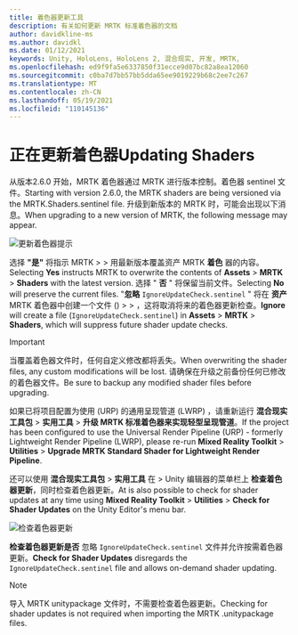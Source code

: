 ```yaml
---
title: 着色器更新工具
description: 有关如何更新 MRTK 标准着色器的文档
author: davidkline-ms
ms.author: davidkl
ms.date: 01/12/2021
keywords: Unity, HoloLens, HoloLens 2, 混合现实, 开发, MRTK,
ms.openlocfilehash: ed9f9fa5e6337850f31ecce9d07bc82a8ea12060
ms.sourcegitcommit: c0ba7d7bb57bb5dda65ee9019229b68c2ee7c267
ms.translationtype: MT
ms.contentlocale: zh-CN
ms.lasthandoff: 05/19/2021
ms.locfileid: "110145136"
---
```

# <a name="updating-shaders"></a><span data-ttu-id="29ca6-104">正在更新着色器</span><span class="sxs-lookup"><span data-stu-id="29ca6-104">Updating Shaders</span></span>

<span data-ttu-id="29ca6-105">从版本2.6.0 开始，MRTK 着色器通过 MRTK 进行版本控制。着色器 sentinel 文件。</span><span class="sxs-lookup"><span data-stu-id="29ca6-105">Starting with version 2.6.0, the MRTK shaders are being versioned via the MRTK.Shaders.sentinel file.</span></span> <span data-ttu-id="29ca6-106">升级到新版本的 MRTK 时，可能会出现以下消息。</span><span class="sxs-lookup"><span data-stu-id="29ca6-106">When upgrading to a new version of MRTK, the following message may appear.</span></span>

![更新着色器提示](../images/tools/UpdateShaderPrompt.png)

<span data-ttu-id="29ca6-108">选择 **"是"** 将指示 MRTK   >    >  用最新版本覆盖资产 MRTK **着色** 器的内容。</span><span class="sxs-lookup"><span data-stu-id="29ca6-108">Selecting **Yes** instructs MRTK to overwrite the contents of **Assets** > **MRTK** > **Shaders** with the latest version.</span></span> <span data-ttu-id="29ca6-109">选择 " **否** " 将保留当前文件。</span><span class="sxs-lookup"><span data-stu-id="29ca6-109">Selecting **No** will preserve the current files.</span></span> <span data-ttu-id="29ca6-110">"**忽略** `IgnoreUpdateCheck.sentinel` " 将在 **资产** MRTK 着色器中创建一个文件 ()  >    >  ，这将取消将来的着色器更新检查。</span><span class="sxs-lookup"><span data-stu-id="29ca6-110">**Ignore** will create a file (`IgnoreUpdateCheck.sentinel`) in **Assets** > **MRTK** > **Shaders**, which will suppress future shader update checks.</span></span>

> [!IMPORTANT]
> <span data-ttu-id="29ca6-111">当覆盖着色器文件时，任何自定义修改都将丢失。</span><span class="sxs-lookup"><span data-stu-id="29ca6-111">When overwriting the shader files, any custom modifications will be lost.</span></span> <span data-ttu-id="29ca6-112">请确保在升级之前备份任何已修改的着色器文件。</span><span class="sxs-lookup"><span data-stu-id="29ca6-112">Be sure to backup any modified shader files before upgrading.</span></span>
>
> <span data-ttu-id="29ca6-113">如果已将项目配置为使用 (URP) 的通用呈现管道 (LWRP) ，请重新运行 **混合现实工具包** > **实用工具** >
>  **升级 MRTK 标准着色器来实现轻型呈现管道**。</span><span class="sxs-lookup"><span data-stu-id="29ca6-113">If the project has been configured to use the Universal Render Pipeline (URP) - formerly Lightweight Render Pipeline (LWRP), please re-run **Mixed Reality Toolkit** > **Utilities** >
**Upgrade MRTK Standard Shader for Lightweight Render Pipeline**.</span></span>

<span data-ttu-id="29ca6-114">还可以使用 **混合现实工具包**  >  **实用工具** 在  >  Unity 编辑器的菜单栏上 **检查着色器更新**，同时检查着色器更新。</span><span class="sxs-lookup"><span data-stu-id="29ca6-114">At is also possible to check for shader updates at any time using **Mixed Reality Toolkit** > **Utilities** > **Check for Shader Updates** on the Unity Editor's menu bar.</span></span>

![检查着色器更新](../images/tools/ShaderUpdateMenu.png)

<span data-ttu-id="29ca6-116">**检查着色器更新是否** 忽略 `IgnoreUpdateCheck.sentinel` 文件并允许按需着色器更新。</span><span class="sxs-lookup"><span data-stu-id="29ca6-116">**Check for Shader Updates** disregards the `IgnoreUpdateCheck.sentinel` file and allows on-demand shader updating.</span></span>

> [!NOTE]
> <span data-ttu-id="29ca6-117">导入 MRTK unitypackage 文件时，不需要检查着色器更新。</span><span class="sxs-lookup"><span data-stu-id="29ca6-117">Checking for shader updates is not required when importing the MRTK .unitypackage files.</span></span>
